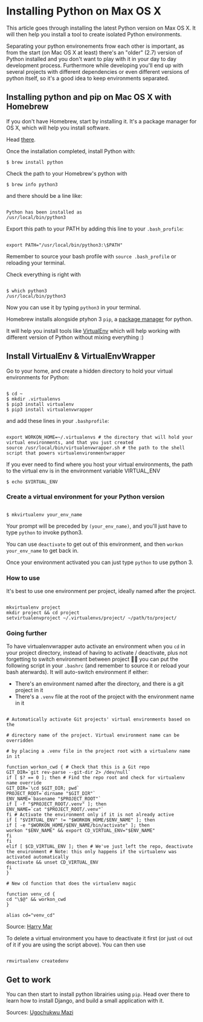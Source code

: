 # Installing Python on Max OS X

This article goes through installing the latest Python version on Max OS X. It will then help you install a tool to create isolated Python environments.

Separating your python environements frow each other is important, as from the start (on Mac OS X at least) there's an "older" (2.7) version of Python installed and you don't want to play with it in your day to day development process. Furthermore while developing you'll end up with several projects with different dependencies or even different versions of python itself, so it's a good idea to keep environments separated.

## Installing python and pip on Mac OS X with Homebrew

If you don't have Homebrew, start by installing it. It's a package manager for OS X, which will help you install software.

Head [there](https://brew.sh/).

Once the installation completed, install Python with:

```
$ brew install python
```

Check the path to your Homebrew's python with

```
$ brew info python3
```

and there should be a line like:

```

Python has been installed as
/usr/local/bin/python3

```

Export this path to your PATH by adding this line to your `.bash_profile`:

```

export PATH="/usr/local/bin/python3:\$PATH"

```

Remember to source your bash profile with `source .bash_profile` or reloading your terminal.

Check everything is right with

```

$ which python3
/usr/local/bin/python3

```

Now you can use it by typing `python3` in your terminal.

Homebrew installs alongside ptyhon 3 `pip`, a [package manager](https://pypi.org/project/pip/) for python.

It will help you install tools like [VirtualEnv](https://virtualenv.pypa.io/en/latest/) which will help working with different version of Python without mixing everything :)

## Install VirtualEnv & VirtualEnvWrapper

Go to your home, and create a hidden directory to hold your virtual environments for Python:

```

$ cd ~
$ mkdir .virtualenvs
$ pip3 install virtualenv
$ pip3 install virtualenvwrapper

```

and add these lines in your `.bashprofile`:

```

export WORKON_HOME=~/.virtualenvs # the directory that will hold your virtual environments, and that you just created
source /usr/local/bin/virtualenvwrapper.sh # the path to the shell script that powers virtualenvironmentwrapper

```

If you ever need to find where you host your virtual environments, the path to the virtual env is in the environment variable VIRTUAL_ENV

```
$ echo $VIRTUAL_ENV
```

### Create a virtual environment for your Python version

```

$ mkvirtualenv your_env_name

```

Your prompt will be preceded by `(your_env_name)`, and you'll just have to type `python` to invoke python3.

You can use `deactivate` to get out of this environment, and then `workon your_env_name` to get back in.

Once your environment activated you can just type `python` to use python 3.

### How to use

It's best to use one environment per project, ideally named after the project.

```

mkvirtualenv project
mkdir project && cd project
setvirtualenvproject ~/.virtualenvs/project/ ~/path/to/project/

```

### Going further

To have virtualenvwrapper auto activate an environment when you `cd` in your project directory, instead of having to activate / deactivate, plus not forgetting to switch environment between project 🤦‍♂️ you can put the following script in your `.bashrc` (and remember to source it or reload your bash aterwards).
It will auto-switch environment if either:

- There's an environment named after the directory, and there is a git project in it
- There's a `.venv` file at the root of the project with the environment name in it

```

# Automatically activate Git projects' virtual environments based on the

# directory name of the project. Virtual environment name can be overridden

# by placing a .venv file in the project root with a virtualenv name in it

function workon_cwd { # Check that this is a Git repo
GIT_DIR=`git rev-parse --git-dir 2> /dev/null`
if [ $? == 0 ]; then # Find the repo root and check for virtualenv name override
GIT_DIR=`\cd $GIT_DIR; pwd`
PROJECT_ROOT=`dirname "$GIT_DIR"`
ENV_NAME=`basename "$PROJECT_ROOT"`
if [ -f "$PROJECT_ROOT/.venv" ]; then
ENV_NAME=`cat "$PROJECT_ROOT/.venv"`
fi # Activate the environment only if it is not already active
if [ "$VIRTUAL_ENV" != "$WORKON_HOME/$ENV_NAME" ]; then
if [ -e "$WORKON_HOME/$ENV_NAME/bin/activate" ]; then
workon "$ENV_NAME" && export CD_VIRTUAL_ENV="$ENV_NAME"
fi
fi
elif [ $CD_VIRTUAL_ENV ]; then # We've just left the repo, deactivate the environment # Note: this only happens if the virtualenv was activated automatically
deactivate && unset CD_VIRTUAL_ENV
fi
}

# New cd function that does the virtualenv magic

function venv_cd {
cd "\$@" && workon_cwd
}

alias cd="venv_cd"

```

Source: [Harry Mar](https://hmarr.com/2010/jan/19/making-virtualenv-play-nice-with-git/)

To delete a virtual environment you have to deactivate it first (or just `cd` out of it if you are using the script above). You can then use

```

rmvirtualenv createdenv

```

## Get to work

You can then start to install python librairies using `pip`. Head over there to learn how to install Django, and build a small application with it.

Sources: [Ugochukwu Mazi](https://medium.com/the-andela-way/configuring-python-environment-with-virtualenvwrapper-8745c2895745)
